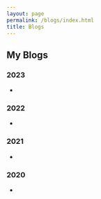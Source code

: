 ```yaml
---
layout: page
permalink: /blogs/index.html
title: Blogs
---
```


## My Blogs

### 2023

- 

### 2022

- 

### 2021

- 

### 2020

- 

